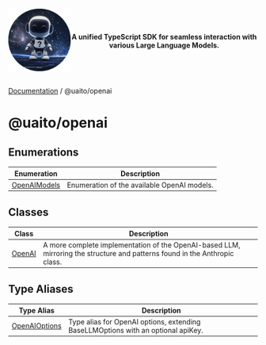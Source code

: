 <div style="display:flex; align-items:center;">
<p align="center">
  <img src="../UAITO.png" alt="UAITO Logo" width="200"/>
</p>

<p align="center">
  <strong>A unified TypeScript SDK for seamless interaction with various Large Language Models.</strong>
</p>
</div>

[Documentation](README.md) / @uaito/openai

# @uaito/openai

## Enumerations

| Enumeration | Description |
| ------ | ------ |
| [OpenAIModels](@uaito.openai.Enumeration.OpenAIModels.md) | Enumeration of the available OpenAI models. |

## Classes

| Class | Description |
| ------ | ------ |
| [OpenAI](@uaito.openai.Class.OpenAI.md) | A more complete implementation of the OpenAI-based LLM, mirroring the structure and patterns found in the Anthropic class. |

## Type Aliases

| Type Alias | Description |
| ------ | ------ |
| [OpenAIOptions](@uaito.openai.TypeAlias.OpenAIOptions.md) | Type alias for OpenAI options, extending BaseLLMOptions with an optional apiKey. |
